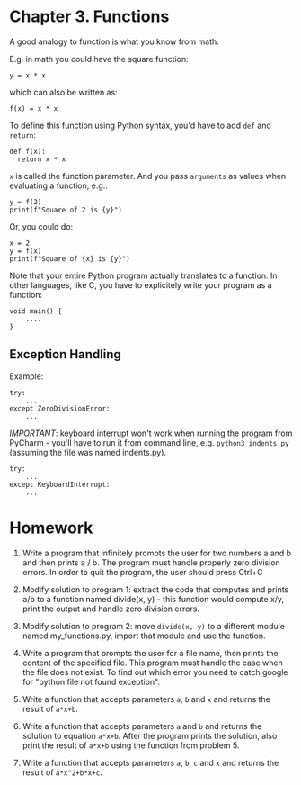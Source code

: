 # Chapter 3. Functions

A good analogy to function is what you know from math.

E.g. in math you could have the square function:

    y = x * x

which can also be written as:

    f(x) = x * x

To define this function using Python syntax, you'd have to add `def` and `return`:

    def f(x):
      return x * x

`x` is called the function parameter. And you pass `arguments` as values when evaluating a function, e.g.:

    y = f(2)
    print(f"Square of 2 is {y}")

Or, you could do:

    x = 2
    y = f(x)
    print(f"Square of {x} is {y}")

Note that your entire Python program actually translates to a function. In other languages, like C, you have to explicitely write your program as a function:

    void main() {
        ....
    }


## Exception Handling

Example:

    try:
        ...
    except ZeroDivisionError:
        ...

*IMPORTANT*: keyboard interrupt won't work when running the program from PyCharm -  you'll have to run it from command line, e.g. `python3 indents.py` (assuming the file was named indents.py).

    try:
        ...
    except KeyboardInterrupt:
        ...

        

# Homework

1. Write a program that infinitely prompts the user for two numbers a and b and then prints
   a / b. The program must handle properly zero division errors.
   In order to quit the program, the user should press Ctrl+C

2. Modify solution to program 1: extract the code that computes and prints a/b to a function named
   divide(x, y) - this function would compute x/y, print the output and handle zero division errors.

3. Modify solution to program 2: move `divide(x, y)` to a different module named my_functions.py, import
   that module and use the function.

4. Write a program that prompts the user for a file name, then prints the content of the specified file.
   This program must handle the case when the file does not exist. To find out which error you need to
   catch google for "python file not found exception".

5. Write a function that accepts parameters `a`, `b` and `x` and returns the result of `a*x+b`.

6. Write a function that accepts parameters `a` and `b` and returns the solution to equation `a*x+b`. After the program prints the solution, also print the result of `a*x+b` using the function from problem 5.

7. Write a function that accepts parameters `a`, `b`, `c` and `x` and returns the result of `a*x^2+b*x+c`.

